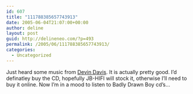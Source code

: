 ```yaml
---
id: 607
title: "111788385657743913"
date: 2005-06-04T21:07:00+00:00
author: deline
layout: post
guid: http://delineneo.com/?p=493
permalink: /2005/06/111788385657743913/
categories:
  - Uncategorized
---
```

Just heard some music from [Devin Davis](http://www.allmusic.com/cg/amg.dll?p=amg&sql=11:1fkzu3yaan8k). It is actually pretty good. I&#8217;d definatley buy the CD, hopefully JB-HIFI will stock it, otherwise I&#8217;ll need to buy it online. Now I&#8217;m in a mood to listen to Badly Drawn Boy cd&#8217;s&#8230;
